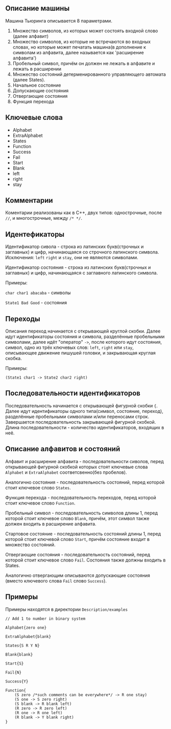 ## Описание машины

Машина Тьюринга описывается 8 параметрами.

1. Множество символов, из которых может состоять входной слово (далее алфавит)
2. Множество символов, из которые не встречаются во входных словах, но которые может печатать машина(в дополнение к символам из алфавита, далее называется как 'расширение алфавита')
3. Пробельный символ, причём он должен не лежать в алфавите и лежать в расширении
4. Множество состояний детерменированного управляющего автомата (далее States).
5. Начальное состояние
6. Допускающие состояния
7. Отвергающие состояния
8. Функция перехода

## Ключевые слова

* Alphabet
* ExtraAlphabet
* States
* Function
* Success
* Fail
* Start
* Blank
* left
* right
* stay


## Комментарии

Коментарии реализованы как в C++, двух типов: однострочные, после ```//```, и многострочные, между ```/* */```.


## Идентефикаторы

Идентификатор сивола - строка из латинских букв(строчных и заглавных) и цифр, начинающаяся со строчного латинского символа. Исключения: `left` `right` и `stay`, они не являются символами.

Идентификатор состояния - строка из латинских букв(строчных и заглавных) и цифр, начинающаяся с заглавного латинского символа.

Примеры:

`char char1 abacaba` - символы

`State1 Bad Good` - состояния

## Переходы

Описания переход начинается с открывающей круглой скобки. Далее идут идентификаторы состояния и символа, разделённые пробельными символами, далее идёт "оператор" ```->```, после которого идут состояния, символ, одно из трёх ключевых слов: `left`, ```right``` или ```stay```, описывающее движение пишушей головки, и закрывающая круглая скобка.

Примеры:

`(State1 char1 -> State2 char2 right)`

## Последовательности идентификаторов

Последовательность начинается с открывающей фигурной скобки ```{```. Далее идут идентификаторы одного типа(символ, состояние, переход), разделённые пробельными символами и/или переносами строк. Завершается последовательность закрывающей фигурной скобкой. Длина последовательности - количество идентификаторов, входящих в неё.

## Описание алфавитов и состояний

Алфавит и расширение алфавита - последовательности сиволов, перед открывающей фигурной скобкой которых стоят ключевые слова `Alphabet` и `ExtraAlphabet` соответсвенно(без пробелов).

Аналогично состояния - последовательность состояний, перед которой стоит ключевое слово `States`.

Функция перехода - последовательность переходов, перед которой стоит ключевое слово `Function`.

Пробельный символ - последовательность символов длины 1, перед которой стоит ключевое слово `Blank`, причём, этот символ также должен входить в расширение алфавита.

Стартовое состояние - последовательность состояний длины 1, перед которой стоит ключевой слово `Start`, причём состояние входит в множество состояний.

Отвергающие состояния - последовательность состояний, перед которой стоит ключевое слово `Fail`. Состояния также должны входить в States.

Аналогично отвергающим описываются допускающие состояния (вместо ключевого слова `Fail` слово `Success`).

## Примеры

Примеры находятся в директории `Description/examples`

```
// Add 1 to number in binary system

Alphabet{zero one}

ExtraAlphabet{blank}

States{S R Y N}

Blank{blank}

Start{S}

Fail{N}

Success{Y}

Function{
    (S zero /*such comments can be everywhere*/ -> R one stay)
    (S one -> S zero right)
    (S blank -> R blank left)
    (R zero -> R zero left)
    (R one -> R one left)
    (R blank -> Y blank right)
}
```
